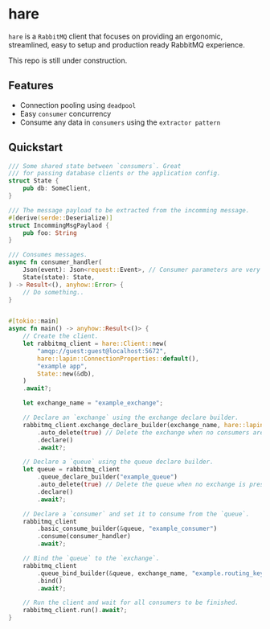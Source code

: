 # hare

`hare` is a `RabbitMQ` client that focuses on providing an ergonomic, streamlined, easy to setup and production ready RabbitMQ experience.

This repo is still under construction.

## Features
- Connection pooling using `deadpool`
- Easy `consumer` concurrency
- Consume any data in `consumers` using the `extractor pattern`

## Quickstart

```rust
/// Some shared state between `consumers`. Great
/// for passing database clients or the application config.
struct State {
    pub db: SomeClient,
}

/// The message payload to be extracted from the incomming message.
#[derive(serde::Deserialize)]
struct IncommingMsgPaylaod {
    pub foo: String
}

/// Consumes messages.
async fn consumer_handler(
    Json(event): Json<request::Event>, // Consumer parameters are very flexible due to the extractor pattern.
    State(state): State,
) -> Result<(), anyhow::Error> {
    // Do something..
}


#[tokio::main]
async fn main() -> anyhow::Result<()> {
    // Create the client.
    let rabbitmq_client = hare::Client::new(
        "amqp://guest:guest@localhost:5672",
        hare::lapin::ConnectionProperties::default(),
        "example app",
        State::new(&db),
    )
    .await?;

    let exchange_name = "example_exchange";

    // Declare an `exchange` using the exchange declare builder.
    rabbitmq_client.exchange_declare_builder(exchange_name, hare::lapin::ExchangeKind::Topic)
        .auto_delete(true) // Delete the exchange when no consumers are present anymore.
        .declare()
        .await?;

    // Declare a `queue` using the queue declare builder.
    let queue = rabbitmq_client
        .queue_declare_builder("example_queue")
        .auto_delete(true) // Delete the queue when no exchange is present anymore.
        .declare()
        .await?;

    // Declare a `consumer` and set it to consume from the `queue`.
    rabbitmq_client
        .basic_consume_builder(&queue, "example_consumer")
        .consume(consumer_handler)
        .await?;

    // Bind the `queue` to the `exchange`.
    rabbitmq_client
        .queue_bind_builder(&queue, exchange_name, "example.routing_key")
        .bind()
        .await?;

    // Run the client and wait for all consumers to be finished.
    rabbitmq_client.run().await?;
}

```
